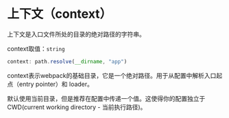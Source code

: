 # 上下文（context）

上下文是入口文件所处的目录的绝对路径的字符串。

context取值：`string`

```js
context: path.resolve(__dirname, "app")
```

context表示webpack的基础目录，它是一个绝对路径。用于从配置中解析入口起点（entry pointer）和 loader。

默认使用当前目录，但是推荐在配置中传递一个值。这使得你的配置独立于 CWD\(current working directory - 当前执行路径\)。

